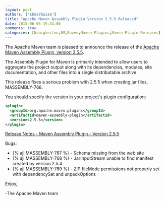 ```yaml
---
layout: post
authors: ["khmarbaise"]
title: "Apache Maven Assembly Plugin Version 2.5.5 Released"
date: 2015-06-05 19:34:00
comments: true
categories: [Neuigkeiten,BM,Maven,Maven-Plugins,Maven-Plugin-Releases]
---
```

The Apache Maven team is pleased to announce the release of the [Apache
Maven Assembly Plugin, version 2.5.5](https://maven.apache.org/plugins/maven-assembly-plugin/).

The Assembly Plugin for Maven is primarily intended to allow users to aggregate
the project output along with its dependencies, modules, site documentation,
and other files into a single distributable archive.

This release fixes a serious problem with 2.5.5 when creating jar
files, MASSEMBLY-768.

You should specify the version in your project's plugin configuration:

``` xml
<plugin>
  <groupId>org.apache.maven.plugins</groupId>
  <artifactId>maven-assembly-plugin</artifactId>
  <version>2.5.5</version>
</plugin>
```

<!-- more -->

[Release Notes - Maven Assembly Plugin - Version 2.5.5](https://issues.apache.org/jira/secure/ReleaseNote.jspa?version=12332381&styleName=Text&projectId=12317220)

Bugs:

 * {% ajl MASSEMBLY-767 %} - Schema missing from the web site
 * {% ajl MASSEMBLY-768 %} - JarInputStream unable to find  manifest created by version 2.5.4
 * {% ajl MASSEMBLY-769 %} - ZIP fileMode permissions not properly set with dependencySet and unpackOptions


Enjoy,

-The Apache Maven team
